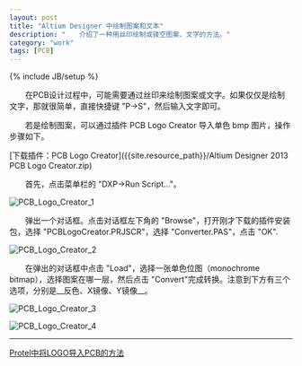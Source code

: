 ```yaml
---
layout: post
title: "Altium Designer 中绘制图案和文本"
description: "　　介绍了一种用丝印绘制或镂空图案、文字的方法。"
category: "work"
tags: [PCB]
---
```

{% include JB/setup %}

　　在PCB设计过程中，可能需要通过丝印来绘制图案或文字。如果仅仅是绘制文字，那就很简单，直接快捷键 "P->S"，然后输入文字即可。

　　若是绘制图案，可以通过插件 PCB Logo Creator 导入单色 bmp 图片，操作步骤如下。

[下载插件：PCB Logo Creator]({{site.resource_path}}/Altium Designer 2013 PCB Logo Creator.zip)  

　　首先，点击菜单栏的 "DXP->Run Script..."。

![PCB_Logo_Creator_1]({{site.img_path}}/PCB_Logo_Creator_1.png)

　　弹出一个对话框。点击对话框左下角的 "Browse"，打开刚才下载的插件安装包，选择 "PCBLogoCreator.PRJSCR"，选择 "Converter.PAS"，点击 "OK".

![PCB_Logo_Creator_2]({{site.img_path}}/PCB_Logo_Creator_2.png)

　　在弹出的对话框中点击 "Load"，选择一张单色位图（monochrome bitmap），选择图案在哪一层，然后点击 "Convert"完成转换。注意到下方有三个选项，分别是__反色、X镜像、Y镜像__。

![PCB_Logo_Creator_3]({{site.img_path}}/PCB_Logo_Creator_3.png)

![PCB_Logo_Creator_4]({{site.img_path}}/PCB_Logo_Creator_4.png)

-------------------------------------------

[Protel中将LOGO导入PCB的方法](http://jingyan.baidu.com/article/1e5468f9cd4623484961b72a.html)  
